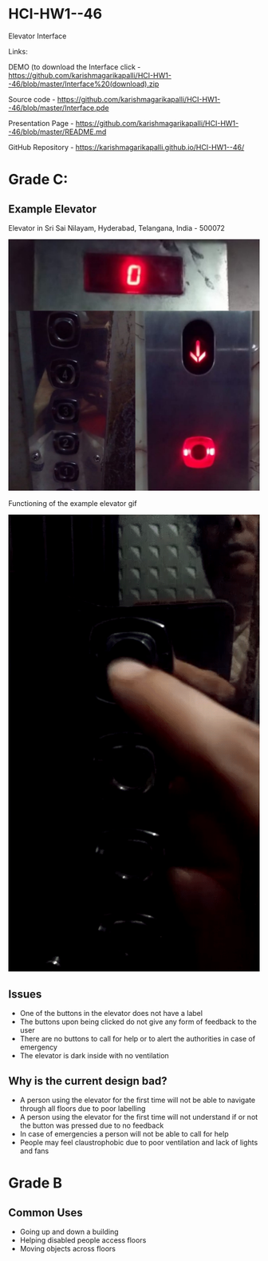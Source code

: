 # HCI-HW1--46
Elevator Interface

Links:

DEMO (to download the Interface click - https://github.com/karishmagarikapalli/HCI-HW1--46/blob/master/Interface%20(download).zip

Source code - https://github.com/karishmagarikapalli/HCI-HW1--46/blob/master/Interface.pde

Presentation Page - https://github.com/karishmagarikapalli/HCI-HW1--46/blob/master/README.md

GitHub Repository - https://karishmagarikapalli.github.io/HCI-HW1--46/


# Grade C:



## Example Elevator

Elevator in Sri Sai Nilayam, Hyderabad, Telangana, India - 500072

![](https://github.com/karishmagarikapalli/HCI-HW1--46/blob/master/Elevator%20Example%20Collage.jpeg)

Functioning of the example elevator gif

![](https://github.com/karishmagarikapalli/HCI-HW1--46/blob/master/HW1.Karishma_Garikapalli.gif)


## Issues

* One of the buttons in the elevator does not have a label
* The buttons upon being clicked do not give any form of feedback to the user
* There are no buttons to call for help or to alert the authorities in case of emergency
* The elevator is dark inside with no ventilation


## Why is the current design bad?

* A person using the elevator for the first time will not be able to navigate through all floors due to poor labelling
* A person using the elevator for the first time will not understand if or not the button was pressed due to no feedback
* In case of emergencies a person will not be able to call for help
* People may feel claustrophobic due to poor ventilation and lack of lights and fans


# Grade B


## Common Uses

* Going up and down a building
* Helping disabled people access floors
* Moving objects across floors


